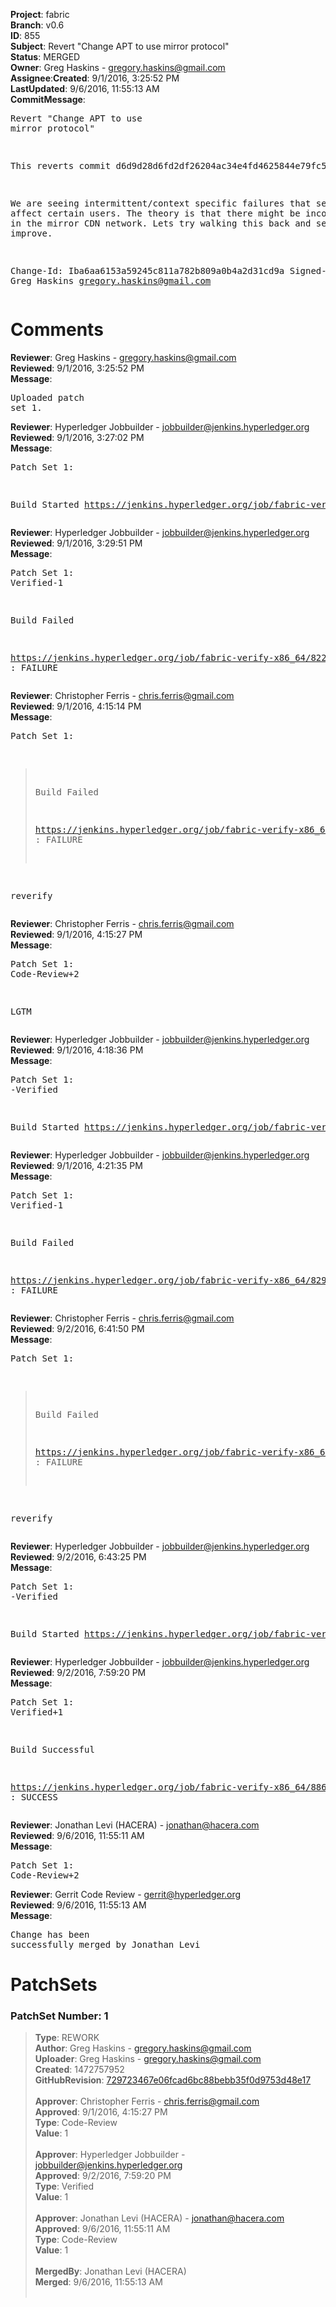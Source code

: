 <strong>Project</strong>: fabric</br><strong>Branch</strong>: v0.6<br><strong>ID</strong>: 855<br><strong>Subject</strong>: Revert "Change APT to use mirror protocol"<br><strong>Status</strong>: MERGED<br><strong>Owner</strong>: Greg Haskins - gregory.haskins@gmail.com<br><strong>Assignee</strong>:<strong>Created</strong>: 9/1/2016, 3:25:52 PM<br><strong>LastUpdated</strong>: 9/6/2016, 11:55:13 AM<br><strong>CommitMessage</strong>:<br><pre>Revert "Change APT to use mirror protocol"

This reverts commit d6d9d28d6fd2df26204ac34e4fd4625844e79fc5.

We are seeing intermittent/context specific failures that seem
to affect certain users.  The theory is that there might be
inconsistencies in the mirror CDN network.  Lets try walking
this back and see if things improve.

Change-Id: Iba6aa6153a59245c811a782b809a0b4a2d31cd9a
Signed-off-by: Greg Haskins <gregory.haskins@gmail.com>
</pre><h1>Comments</h1><strong>Reviewer</strong>: Greg Haskins - gregory.haskins@gmail.com<br><strong>Reviewed</strong>: 9/1/2016, 3:25:52 PM<br><strong>Message</strong>: <pre>Uploaded patch set 1.</pre><strong>Reviewer</strong>: Hyperledger Jobbuilder - jobbuilder@jenkins.hyperledger.org<br><strong>Reviewed</strong>: 9/1/2016, 3:27:02 PM<br><strong>Message</strong>: <pre>Patch Set 1:

Build Started https://jenkins.hyperledger.org/job/fabric-verify-x86_64/822/</pre><strong>Reviewer</strong>: Hyperledger Jobbuilder - jobbuilder@jenkins.hyperledger.org<br><strong>Reviewed</strong>: 9/1/2016, 3:29:51 PM<br><strong>Message</strong>: <pre>Patch Set 1: Verified-1

Build Failed 

https://jenkins.hyperledger.org/job/fabric-verify-x86_64/822/ : FAILURE</pre><strong>Reviewer</strong>: Christopher Ferris - chris.ferris@gmail.com<br><strong>Reviewed</strong>: 9/1/2016, 4:15:14 PM<br><strong>Message</strong>: <pre>Patch Set 1:

> Build Failed
 > 
 > https://jenkins.hyperledger.org/job/fabric-verify-x86_64/822/ :
 > FAILURE

reverify</pre><strong>Reviewer</strong>: Christopher Ferris - chris.ferris@gmail.com<br><strong>Reviewed</strong>: 9/1/2016, 4:15:27 PM<br><strong>Message</strong>: <pre>Patch Set 1: Code-Review+2

LGTM</pre><strong>Reviewer</strong>: Hyperledger Jobbuilder - jobbuilder@jenkins.hyperledger.org<br><strong>Reviewed</strong>: 9/1/2016, 4:18:36 PM<br><strong>Message</strong>: <pre>Patch Set 1: -Verified

Build Started https://jenkins.hyperledger.org/job/fabric-verify-x86_64/829/</pre><strong>Reviewer</strong>: Hyperledger Jobbuilder - jobbuilder@jenkins.hyperledger.org<br><strong>Reviewed</strong>: 9/1/2016, 4:21:35 PM<br><strong>Message</strong>: <pre>Patch Set 1: Verified-1

Build Failed 

https://jenkins.hyperledger.org/job/fabric-verify-x86_64/829/ : FAILURE</pre><strong>Reviewer</strong>: Christopher Ferris - chris.ferris@gmail.com<br><strong>Reviewed</strong>: 9/2/2016, 6:41:50 PM<br><strong>Message</strong>: <pre>Patch Set 1:

> Build Failed
 > 
 > https://jenkins.hyperledger.org/job/fabric-verify-x86_64/829/ :
 > FAILURE

reverify</pre><strong>Reviewer</strong>: Hyperledger Jobbuilder - jobbuilder@jenkins.hyperledger.org<br><strong>Reviewed</strong>: 9/2/2016, 6:43:25 PM<br><strong>Message</strong>: <pre>Patch Set 1: -Verified

Build Started https://jenkins.hyperledger.org/job/fabric-verify-x86_64/886/</pre><strong>Reviewer</strong>: Hyperledger Jobbuilder - jobbuilder@jenkins.hyperledger.org<br><strong>Reviewed</strong>: 9/2/2016, 7:59:20 PM<br><strong>Message</strong>: <pre>Patch Set 1: Verified+1

Build Successful 

https://jenkins.hyperledger.org/job/fabric-verify-x86_64/886/ : SUCCESS</pre><strong>Reviewer</strong>: Jonathan Levi (HACERA) - jonathan@hacera.com<br><strong>Reviewed</strong>: 9/6/2016, 11:55:11 AM<br><strong>Message</strong>: <pre>Patch Set 1: Code-Review+2</pre><strong>Reviewer</strong>: Gerrit Code Review - gerrit@hyperledger.org<br><strong>Reviewed</strong>: 9/6/2016, 11:55:13 AM<br><strong>Message</strong>: <pre>Change has been successfully merged by Jonathan Levi</pre><h1>PatchSets</h1><h3>PatchSet Number: 1</h3><blockquote><strong>Type</strong>: REWORK<br><strong>Author</strong>: Greg Haskins - gregory.haskins@gmail.com<br><strong>Uploader</strong>: Greg Haskins - gregory.haskins@gmail.com<br><strong>Created</strong>: 1472757952<br><strong>GitHubRevision</strong>: [729723467e06fcad6bc88bebb35f0d9753d48e17](https://github.com/hyperledger/fabric/commit/729723467e06fcad6bc88bebb35f0d9753d48e17)<br><br><strong>Approver</strong>: Christopher Ferris - chris.ferris@gmail.com<br><strong>Approved</strong>: 9/1/2016, 4:15:27 PM<br><strong>Type</strong>: Code-Review<br><strong>Value</strong>: 1<br><br><strong>Approver</strong>: Hyperledger Jobbuilder - jobbuilder@jenkins.hyperledger.org<br><strong>Approved</strong>: 9/2/2016, 7:59:20 PM<br><strong>Type</strong>: Verified<br><strong>Value</strong>: 1<br><br><strong>Approver</strong>: Jonathan Levi (HACERA) - jonathan@hacera.com<br><strong>Approved</strong>: 9/6/2016, 11:55:11 AM<br><strong>Type</strong>: Code-Review<br><strong>Value</strong>: 1<br><br><strong>MergedBy</strong>: Jonathan Levi (HACERA)<br><strong>Merged</strong>: 9/6/2016, 11:55:13 AM<br><br></blockquote>